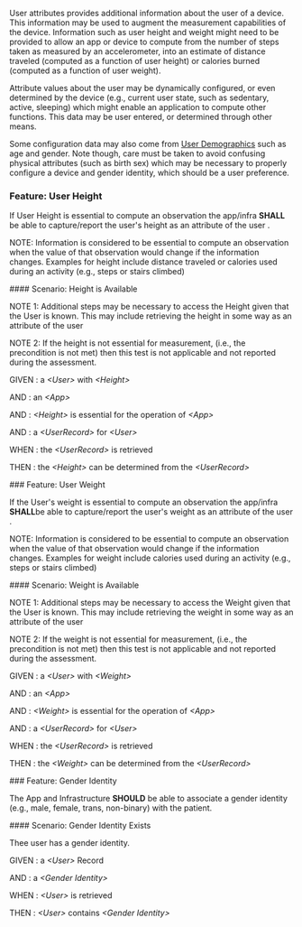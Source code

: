 <!-- user_attributes.md {% comment %}
*****************************************************************************************
*                            WARNING: DO NOT EDIT THIS FILE                             *
*                                                                                       *
* This file is generated by SUSHI. Any edits you make to this file will be overwritten. *
*                                                                                       *
* To change the contents of this file, edit the original source file at:                *
* ig-data\input\pagecontent\user_attributes.md                                          *
*****************************************************************************************
{% endcomment %} -->
User attributes provides additional information about the user of a device. This information may be
used to augment the measurement capabilities of the device.  Information such as user
height and weight might need to be provided to allow an app or device to compute from
the number of steps taken as measured by an accelerometer, into an estimate of distance
traveled (computed as a function of user height) or calories burned (computed as a function
of user weight).

Attribute values about the user may be dynamically configured, or even determined by
the device (e.g., current user state, such as sedentary, active, sleeping) which might
enable an application to compute other functions.  This data may be user entered, or
determined through other means.

Some configuration data may also come from [User Demographics](user_demographics.html)
such as age and gender.  Note though, care must be taken to avoid confusing physical
attributes (such as birth sex) which may be necessary to properly configure a device
and gender identity, which should be a user preference.
<span id='user-height'/>
### <span class='glyphicon text-success glyphicon-phone'/> <span class='glyphicon text-success glyphicon-cloud'/> Feature: User Height

If User Height is essential to compute an observation the app/infra **SHALL** be
able to capture/report the user's height as an attribute of the user .

NOTE: Information is considered to be essential to compute an observation
when the value of that observation would change if the information changes.
Examples for height include distance traveled or calories used during an
activity (e.g., steps or stairs climbed)


<span id='height-is-available'/>
#### Scenario: Height is Available

NOTE 1: Additional steps may be necessary to access the Height given that the User is known.
This may include retrieving the height in some way as an attribute of the user

NOTE 2: If the height is not essential for measurement, (i.e., the precondition is not met)
then this test is not applicable and not reported during the assessment.

GIVEN
: a <i>&lt;User&gt;</i> with <i>&lt;Height&gt;</i>

   AND
   : an <i>&lt;App&gt;</i>

   AND
   : <i>&lt;Height&gt;</i> is essential for the operation of <i>&lt;App&gt;</i>

   AND
   : a <i>&lt;UserRecord&gt;</i> for <i>&lt;User&gt;</i>

WHEN
: the <i>&lt;UserRecord&gt;</i> is retrieved

THEN
: the <i>&lt;Height&gt;</i> can be determined from the <i>&lt;UserRecord&gt;</i>


<span id='user-weight'/>
### <span class='glyphicon text-success glyphicon-phone'/> <span class='glyphicon text-success glyphicon-cloud'/> Feature: User Weight

If the User's weight is essential to compute an observation the app/infra **SHALL**be able to capture/report the user's weight as an attribute of the user .

NOTE: Information is considered to be essential to compute an observation
when the value of that observation would change if the information changes.
Examples for weight include calories used during an activity (e.g., steps or stairs climbed)


<span id='weight-is-available'/>
#### Scenario: Weight is Available

NOTE 1: Additional steps may be necessary to access the Weight given that the User is known.
This may include retrieving the weight in some way as an attribute of the user

NOTE 2: If the weight is not essential for measurement, (i.e., the precondition is not met)
then this test is not applicable and not reported during the assessment.

GIVEN
: a <i>&lt;User&gt;</i> with <i>&lt;Weight&gt;</i>

   AND
   : an <i>&lt;App&gt;</i>

   AND
   : <i>&lt;Weight&gt;</i> is essential for the operation of <i>&lt;App&gt;</i>

   AND
   : a <i>&lt;UserRecord&gt;</i> for <i>&lt;User&gt;</i>

WHEN
: the <i>&lt;UserRecord&gt;</i> is retrieved

THEN
: the <i>&lt;Weight&gt;</i> can be determined from the <i>&lt;UserRecord&gt;</i>


<span id='gender-identity'/>
### <span class='glyphicon text-info glyphicon-phone'/> <span class='glyphicon text-info glyphicon-cloud'/> Feature: Gender Identity

The App and Infrastructure **SHOULD** be able to associate a gender identity (e.g., male, female, trans, non-binary)
with the patient.


<span id='gender-identity-exists'/>
#### Scenario: Gender Identity Exists

Thee user has a gender identity.

GIVEN
: a <i>&lt;User&gt;</i> Record

   AND
   : a <i>&lt;Gender Identity&gt;</i>

WHEN
: <i>&lt;User&gt;</i> is retrieved

THEN
: <i>&lt;User&gt;</i> contains <i>&lt;Gender Identity&gt;</i>

